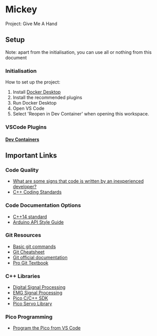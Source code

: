 # Mickey

Project: Give Me A Hand

## Setup

Note: apart from the initialisation, you can use all or nothing from this document

### Initialisation

How to set up the project:

1. Install [Docker Desktop](https://www.docker.com/products/docker-desktop/)
2. Install the recommended plugins
3. Run Docker Desktop
4. Open VS Code
5. Select 'Reopen in Dev Container' when opening this workspace.

### VSCode Plugins

#### [Dev Containers](https://marketplace.visualstudio.com/items?itemName=ms-vscode-remote.remote-containers)

## Important Links

### Code Quality

- [What are some signs that code is written by an inexperienced developer?](https://www.reddit.com/r/cpp_questions/comments/11nomn3/what_are_some_signs_that_code_is_written_by_an/)
- [C++ Coding Standards](http://micro-os-plus.github.io/develop/sutter-101/)

### Code Documentation Options

- [C++14 standard](https://www.open-std.org/jtc1/sc22/wg21/docs/papers/2014/n4296.pdf)
- [Arduino API Style Guide](https://docs.arduino.cc/learn/contributions/arduino-library-style-guide)

### Git Resources

- [Basic git commands](https://git-scm.com/docs/giteveryday)
- [Git Cheatsheet](https://training.github.com/downloads/github-git-cheat-sheet/)
- [Git official documentation](https://git-scm.com/docs)
- [Pro Git Textbook](https://git-scm.com/book/en/v2)

### C++ Libraries

- [Digital Signal Processing](https://github.com/vinniefalco/DSPFilters)
- [EMG Signal Processing](https://github.com/oymotion/EMGFilters)
- [Pico C/C++ SDK](https://www.raspberrypi.com/documentation/microcontrollers/c_sdk.html)
- [Pico Servo Library](https://github.com/irishpatrick/pico-servo)

### Pico Programming

- [Program the Pico from VS Code](https://www.okdo.com/getting-started/get-started-with-raspberry-pi-pico-visual-studio-code/)
